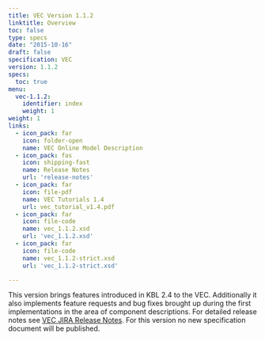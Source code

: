 ```yaml
---
title: VEC Version 1.1.2
linktitle: Overview
toc: false
type: specs
date: "2015-10-16"
draft: false
specification: VEC
version: 1.1.2
specs:
  toc: true
menu:
  vec-1.1.2:
    identifier: index    
    weight: 1
weight: 1
links:
  - icon_pack: far
    icon: folder-open
    name: VEC Online Model Description
  - icon_pack: fas
    icon: shipping-fast
    name: Release Notes
    url: 'release-notes'    
  - icon_pack: far
    icon: file-pdf
    name: VEC Tutorials 1.4
    url: vec_tutorial_v1.4.pdf    
  - icon_pack: far
    icon: file-code
    name: vec_1.1.2.xsd
    url: 'vec_1.1.2.xsd'
  - icon_pack: far
    icon: file-code
    name: vec_1.1.2-strict.xsd
    url: 'vec_1.1.2-strict.xsd'

---
```

This version brings features introduced in KBL 2.4 to the VEC. Additionally it also implements feature requests and bug fixes brought up during the first implementations in the area of component descriptions. For detailed release notes see [VEC JIRA Release Notes](https://prostep-ivip.atlassian.net/projects/KBLFRM/versions/10112). For this version no new specification document will be published.